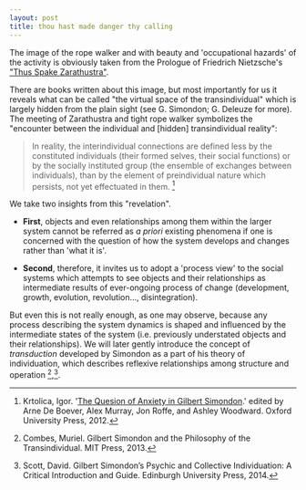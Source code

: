 ```yaml
---
layout: post
title: thou hast made danger thy calling
---
```


The image of the rope walker and with beauty and 'occupational hazards' of the activity is obviously taken from the Prologue of Friedrich Nietzsche's ["Thus Spake Zarathustra"](http://en.wikisource.org/wiki/Thus_Spake_Zarathustra/Prologue).

There are books written about this image, but most importantly for us it reveals what can be called "the virtual space of the transindividual" which is largely hidden from the plain sight (see G. Simondon; G. Deleuze for more). The meeting of Zarathustra and tight rope walker symbolizes the "encounter between the individual and [hidden] transindividual reality":

> In reality, the interindividual connections are defined less by the constituted individuals (their formed selves, their social functions) or by the socially instituted group (the ensemble of exchanges between individuals), than by the element of preindividual nature which persists, not yet effectuated in them. [^1]

We take two insights from this "revelation".
 
* **First**, objects and even relationships among them within the larger system cannot be referred as *a priori* existing phenomena if one is concerned with the question of how the system develops and changes rather than 'what it is'. 

* **Second**, therefore, it invites us to adopt a 'process view' to the social systems which attempts to see objects and their relationships as intermediate results of ever-ongoing process of change (development, growth, evolution, revolution..., disintegration). 

But even this is not really enough, as one may observe, because any process describing the system dynamics is shaped and influenced by the intermediate states of the system (i.e. previously understated objects and their relationships). We will later gently introduce the concept of *transduction* developed by Simondon as a part of his theory of individuation, which describes reflexive relationships among structure and operation [^2],[^3].

[^1]: Krtolica, Igor. '[The Quesion of Anxiety in Gilbert Simondon](http://www.parrhesiajournal.org/parrhesia07/parrhesia07_krtolica.pdf).' edited by Arne De Boever, Alex Murray, Jon Roffe, and Ashley Woodward. Oxford University Press, 2012.
[^2]: Combes, Muriel. Gilbert Simondon and the Philosophy of the Transindividual. MIT Press, 2013.
[^3]: Scott, David. Gilbert Simondon’s Psychic and Collective Individuation: A Critical Introduction and Guide. Edinburgh University Press, 2014.
